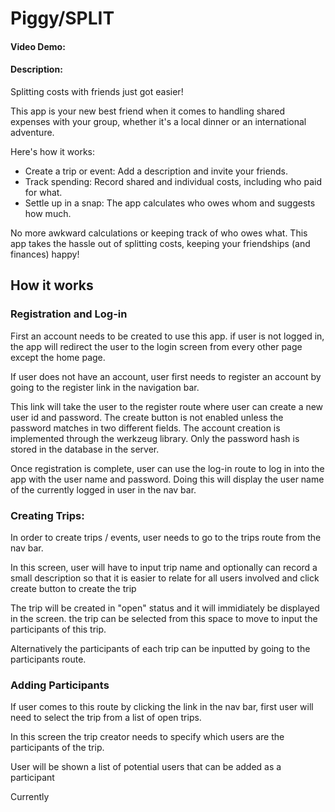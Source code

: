 # Piggy/SPLIT
#### Video Demo:  <URL HERE>
#### Description:
Splitting costs with friends just got easier!

This app is your new best friend when it comes to handling shared expenses with your group, whether it's a local dinner or an international adventure.

Here's how it works:

+ Create a trip or event: Add a description and invite your friends.
+ Track spending: Record shared and individual costs, including who paid for what.
+ Settle up in a snap: The app calculates who owes whom and suggests how much.

No more awkward calculations or keeping track of who owes what. This app takes the hassle out of splitting costs, keeping your friendships (and finances) happy!

## How it works

### Registration and Log-in

First an account needs to be created to use this app. if user is not logged in, the app will redirect the user to the login screen from every other page except the home page. 

If user does not have an account, user first needs to register an account by going to the register link in the navigation bar.

This link will take the user to the register route where user can create a new user id and password. The create button is not enabled unless the password matches in two different fields. The account creation is implemented through the werkzeug library. Only the password hash is stored in the database in the server.

Once registration is complete, user can use the log-in route to log in into the app with the user name and password. Doing this will display the user name of the currently logged in user in the nav bar.

### Creating Trips:

In order to create trips / events, user needs to go to the trips route from the nav bar. 

In this screen, user will have to input trip name and optionally can record a small description so that it is easier to relate for all users involved and click create button to create the trip

The trip will be created in "open" status and it will immidiately be displayed in the screen. the trip can be selected from this space to move to input the participants of this trip.

Alternatively the participants of each trip can be inputted by going to the participants route. 

### Adding Participants

If user comes to this route by clicking the link in the nav bar, first user will need to select the trip from a list of open trips. 

In this screen the trip creator needs to specify which users are the participants of the trip. 

User will be shown a list of potential users that can be added as a participant

Currently 




